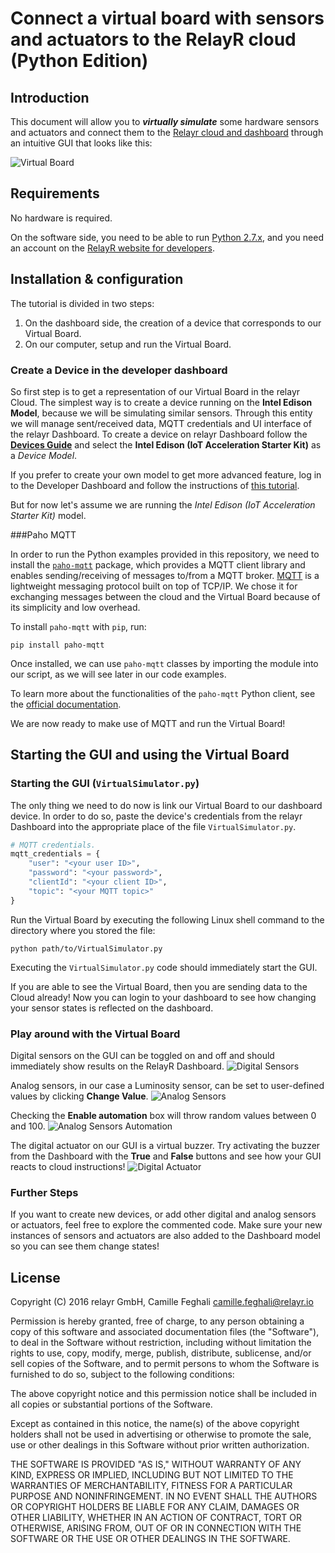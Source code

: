 # Connect a virtual board with sensors and actuators to the RelayR cloud (Python Edition)

## Introduction

This document will allow you to ***virtually simulate*** some hardware sensors and actuators and connect them to the [Relayr cloud and dashboard](https://dev.relayr.io/) through an intuitive GUI that looks like this:

![Virtual Board](/assets/VirtualBoard.png)


## Requirements

No hardware is required.

On the software side, you need to be able to run [Python 2.7.x](https://www.python.org/downloads/), and you need an account on the [RelayR website for developers](https://dev.relayr.io/).

## Installation & configuration

The tutorial is divided in two steps:

1. On the dashboard side, the creation of a device that corresponds to our Virtual Board.
2. On our computer, setup and run the Virtual Board.


### Create a Device in the developer dashboard

So first step is to get a representation of our Virtual Board in the relayr Cloud. The simplest way is to create a device running on the **Intel Edison Model**, because we will be simulating similar sensors. Through this entity we will manage sent/received data, MQTT credentials and UI interface of the relayr Dashboard. To create a device on relayr Dashboard follow the [**Devices Guide**](http://docs.relayr.io/getting-started/devices-guide/) and select the **Intel Edison (IoT Acceleration Starter Kit)** as a *Device Model*.

If you prefer to create your own model to get more advanced feature, log in to the Developer Dashboard and follow the instructions of [this tutorial](http://docs.relayr.io/getting-started/device-models-guide/).

But for now let's assume we are running the *Intel Edison (IoT Acceleration Starter Kit)* model.


###Paho MQTT

In order to run the Python examples provided in this repository, we need to install the [`paho-mqtt`](https://pypi.python.org/pypi/paho-mqtt/1.1) package,
which provides a MQTT client library and enables sending/receiving of messages to/from a MQTT broker. [MQTT](https://en.wikipedia.org/wiki/MQTT) is a lightweight messaging protocol built on top of TCP/IP. We chose it for exchanging messages between the cloud and the Virtual Board because of its simplicity and low overhead.

To install `paho-mqtt`  with `pip`, run:

```shell
pip install paho-mqtt
```

Once installed, we can use `paho-mqtt` classes by importing the module into our script, as we will see later in our code examples.

To learn more about the functionalities of the `paho-mqtt` Python client, see the
[official documentation](https://pypi.python.org/pypi/paho-mqtt/1.1).

We are now ready to make use of MQTT and run the Virtual Board!

## Starting the GUI and using the Virtual Board

### Starting the GUI (`VirtualSimulator.py`)


The only thing we need to do now is link our Virtual Board to our dashboard device. In order to do so, paste the device's credentials from the relayr Dashboard into the appropriate place of the file `VirtualSimulator.py`.

```python
# MQTT credentials.
mqtt_credentials = {
    "user": "<your user ID>",
    "password": "<your password>",
    "clientId": "<your client ID>",
    "topic": "<your MQTT topic>"
}
```

Run the Virtual Board by executing the following Linux shell command to the directory where you stored the file:

```shell
python path/to/VirtualSimulator.py
```

Executing the `VirtualSimulator.py` code should immediately start the GUI.

If you are able to see the Virtual Board, then you are sending data to the Cloud already! Now you can login to your dashboard to see how changing your sensor states is reflected on the dashboard.

### Play around with the Virtual Board

Digital sensors on the GUI can be toggled on and off and should immediately show results on the RelayR Dashboard.
![Digital Sensors](/assets/DigitalSensors.png)

Analog sensors, in our case a Luminosity sensor, can be set to user-defined values by clicking **Change Value**.
![Analog Sensors](/assets/AnalogSensor.png)

Checking the **Enable automation** box will throw random values between 0 and 100.
![Analog Sensors Automation](/assets/AnalogAutomation.png)

The digital actuator on our GUI is a virtual buzzer. Try activating the buzzer from the Dashboard with the **True** and **False** buttons and see how your GUI reacts to cloud instructions!
![Digital Actuator](/assets/DigitalActuator.png)

### Further Steps

If you want to create new devices, or add other digital and analog sensors or actuators, feel free to explore the commented code. Make sure your new instances of sensors and actuators are also added to the Dashboard model so you can see them change states!

## License

Copyright (C) 2016 relayr GmbH, Camille Feghali <camille.feghali@relayr.io>

Permission is hereby granted, free of charge, to any person obtaining a copy of this software and associated documentation files (the "Software"), to deal in the Software without restriction, including without limitation the rights to use, copy, modify, merge, publish, distribute, sublicense, and/or sell copies of the Software, and to permit persons to whom the Software is furnished to do so, subject to the following conditions:

The above copyright notice and this permission notice shall be included in all copies or substantial portions of the Software.

Except as contained in this notice, the name(s) of the above copyright holders shall not be used in advertising or otherwise to promote the sale, use or other dealings in this Software without prior written authorization.

THE SOFTWARE IS PROVIDED "AS IS," WITHOUT WARRANTY OF ANY KIND, EXPRESS OR IMPLIED, INCLUDING BUT NOT LIMITED TO THE WARRANTIES OF MERCHANTABILITY, FITNESS FOR A PARTICULAR PURPOSE AND NONINFRINGEMENT.  IN NO EVENT SHALL THE AUTHORS OR COPYRIGHT HOLDERS BE LIABLE FOR ANY CLAIM, DAMAGES OR OTHER LIABILITY, WHETHER IN AN ACTION OF CONTRACT, TORT OR OTHERWISE, ARISING FROM, OUT OF OR IN CONNECTION WITH THE SOFTWARE OR THE USE OR OTHER DEALINGS IN THE SOFTWARE.
